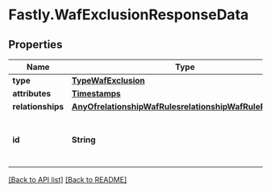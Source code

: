 # Fastly.WafExclusionResponseData

## Properties

Name | Type | Description | Notes
------------ | ------------- | ------------- | -------------
**type** | [**TypeWafExclusion**](TypeWafExclusion.md) |  | [optional] 
**attributes** | [**Timestamps**](Timestamps.md) |  | [optional] 
**relationships** | [**AnyOfrelationshipWafRulesrelationshipWafRuleRevisions**](AnyOfrelationshipWafRulesrelationshipWafRuleRevisions.md) |  | [optional] 
**id** | **String** | Alphanumeric string identifying a WAF exclusion. | [optional] [readonly] 



[[Back to API list]](../../README.md#endpoints) [[Back to README]](../../README.md)
